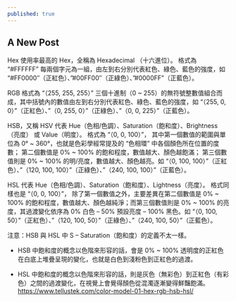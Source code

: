 ```yaml
---
published: true
---
```

## A New Post

Hex
使用率最高的 Hex，全稱為 Hexadecimal （十六進位）。
格式為 “#FFFFFF”
每兩個字元為一組，由左到右分別代表紅色、綠色、藍色的強度，如 “#FF0000″（正紅色）、”#00FF00″（正綠色）、”#0000FF”（正藍色）。

RGB
格式為 “（255, 255, 255）”
三個十進制（0 ~ 255）的無符號整數值組合而成，其中括號內的數值由左到右分別代表紅色、綠色、藍色的強度，如 “（255, 0, 0）”（正紅色）、”（0, 255, 0）”（正綠色）、”（0, 0, 225）”（正藍色）。

HSB，又稱 HSV
代表 Hue（色相/色調）、Saturation（飽和度）、Brightness（亮度） 或 Value（明度）。 
格式為 “（0, 0, 100）”，
其中第一個數值的範圍與單位為 0° ~ 360°，也就是色彩學經常提及的 “色相環” 中各個顏色所在位置的度數；
第二個數值是 0% ~ 100% 的飽和程度，數值越大、顏色越飽滿；
第三個數值則是 0% ~ 100% 的明/亮度，數值越大、顏色越亮。如 “（0, 100, 100）”（正紅色）、”（120, 100, 100）”（正綠色）、”（240, 100, 100）”（正藍色）。

HSL
代表 Hue（色相/色調）、Saturation（飽和度）、Lightness（亮度）。 
格式同樣也是 “（0, 0, 100）”，
除了第一個數值之外，主要差異在第二個數值是 0% ~ 100% 的飽和程度，數值越大、顏色越純淨；而第三個數值則是 0% ~ 100% 的亮度，其過渡變化依序為 0% 白色 – 50% 預設亮度 – 100% 黑色。如 “（0, 100, 50）”（正紅色）、”（120, 100, 50）”（正綠色）、”（240, 100, 50）”（正藍色）。

注意：HSB 與 HSL 中 S – Saturation（飽和度）的定義不太一樣。
-   HSB 中飽和度的概念以色階來形容的話，會是 0% ~ 100% 透明度的正紅色在白底上堆疊呈現的變化，也就是白色到淺粉色到正紅色的過渡。
    
-   HSL 中飽和度的概念以色階來形容的話，則是灰色（無彩色）到正紅色（有彩色）之間的過渡變化，在視覺上會覺得顏色從混濁逐漸變得鮮豔飽滿。
  https://www.tellustek.com/color-model-01-hex-rgb-hsb-hsl/